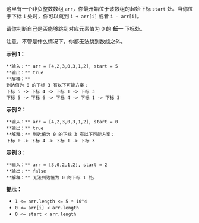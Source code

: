这里有一个非负整数数组 `arr`，你最开始位于该数组的起始下标 `start` 处。当你位于下标 `i` 处时，你可以跳到 `i + arr[i]` 或者
`i - arr[i]`。

请你判断自己是否能够跳到对应元素值为 0 的 **任一** 下标处。

注意，不管是什么情况下，你都无法跳到数组之外。



**示例 1：**

    
    
    **输入：** arr = [4,2,3,0,3,1,2], start = 5
    **输出：** true
    **解释：**
    到达值为 0 的下标 3 有以下可能方案： 
    下标 5 -> 下标 4 -> 下标 1 -> 下标 3 
    下标 5 -> 下标 6 -> 下标 4 -> 下标 1 -> 下标 3 
    

**示例 2：**

    
    
    **输入：** arr = [4,2,3,0,3,1,2], start = 0
    **输出：** true 
    **解释：** 到达值为 0 的下标 3 有以下可能方案： 
    下标 0 -> 下标 4 -> 下标 1 -> 下标 3
    

**示例 3：**

    
    
    **输入：** arr = [3,0,2,1,2], start = 2
    **输出：** false
    **解释：** 无法到达值为 0 的下标 1 处。 
    



**提示：**

  * `1 <= arr.length <= 5 * 10^4`
  * `0 <= arr[i] < arr.length`
  * `0 <= start < arr.length`

